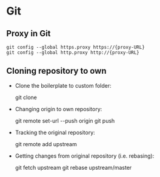# Git

## Proxy in Git
    git config --global https.proxy https://{proxy-URL}
    git config --global http.proxy http://{proxy-URL}

## Cloning repository to own 

- Clone the boilerplate to custom folder:

    git clone <boilerplate-url> <new-folder-name>

- Changing origin to own repository:

    git remote set-url --push origin <new-repository-url>
    git push

- Tracking the original repository:

    git remote add upstream <boilerplate-url>

- Getting changes from original repository (i.e. rebasing):

    git fetch upstream
    git rebase upstream/master
